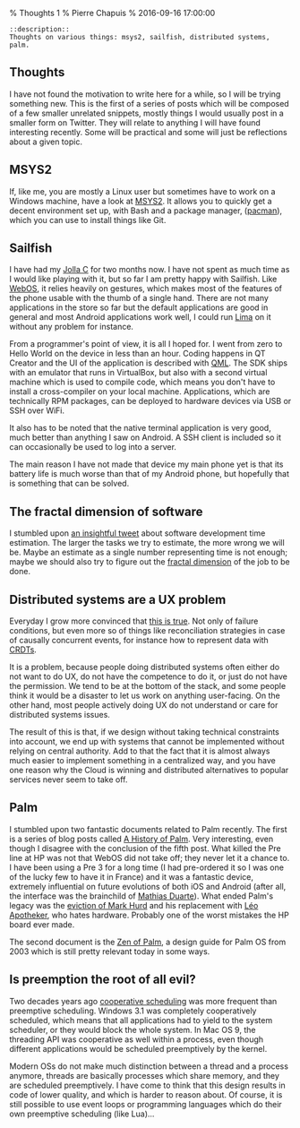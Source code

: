 % Thoughts 1
% Pierre Chapuis
% 2016-09-16 17:00:00

    ::description::
    Thoughts on various things: msys2, sailfish, distributed systems, palm.

## Thoughts

I have not found the motivation to write here for a while, so I will be trying
something new. This is the first of a series of posts which will be composed of
a few smaller unrelated snippets, mostly things I would usually post in a
smaller form on Twitter. They will relate to anything I will have found
interesting recently. Some will be practical and some will just be reflections
about a given topic.

## MSYS2

If, like me, you are mostly a Linux user but sometimes have to work on a
Windows machine, have a look at [MSYS2](https://msys2.github.io/). It allows
you to quickly get a decent environment set up, with Bash and a package manager,
([pacman](https://www.archlinux.org/pacman/)), which you can use to install
things like Git.

## Sailfish

I have had my [Jolla C](https://jolla.com/jollac/) for two months now. I have
not spent as much time as I would like playing with it, but so far I am pretty
happy with Sailfish. Like [WebOS](https://en.wikipedia.org/wiki/WebOS), it
relies heavily on gestures, which makes most of the features of the phone
usable with the thumb of a single hand. There are not many applications in
the store so far but the default applications are good in general and most
Android applications work well, I could run [Lima](https://meetlima.com) on it
without any problem for instance.

From a programmer's point of view, it is all I hoped for. I went from zero to
Hello World on the device in less than an hour. Coding happens in QT Creator
and the UI of the application is described with
[QML](https://en.wikipedia.org/wiki/QML). The SDK ships with an emulator that
runs in VirtualBox, but also with a second virtual machine which is used to
compile code, which means you don't have to install a cross-compiler on your
local machine. Applications, which are technically RPM packages, can be deployed
to hardware devices via USB or SSH over WiFi.

It also has to be noted that the native terminal application is very good,
much better than anything I saw on Android. A SSH client is included so it
can occasionally be used to log into a server.

The main reason I have not made that device my main phone yet is that its
battery life is much worse than that of my Android phone, but hopefully that
is something that can be solved.

## The fractal dimension of software

I stumbled upon [an insightful tweet](https://twitter.com/jtolds/status/758716505320075266)
about software development time estimation. The larger the tasks we try to
estimate, the more wrong we will be. Maybe an estimate as a single number
representing time is not enough; maybe we should also try to figure out
the [fractal dimension](https://en.wikipedia.org/wiki/Fractal_dimension)
of the job to be done.

## Distributed systems are a UX problem

Everyday I grow more convinced that
[this is true](http://bravenewgeek.com/distributed-systems-are-a-ux-problem/).
Not only of failure conditions, but even more so of things like reconciliation
strategies in case of causally concurrent events, for instance how to represent data with [CRDTs](https://en.wikipedia.org/wiki/Conflict-free_replicated_data_type).

It is a problem, because people doing distributed systems often either do not
want to do UX, do not have the competence to do it, or just do not have the
permission. We tend to be at the bottom of the stack, and some people think it
would be a disaster to let us work on anything user-facing. On the other hand,
most people actively doing UX do not understand or care for distributed systems
issues.

The result of this is that, if we design without taking technical constraints
into account, we end up with systems that cannot be implemented without relying
on central authority. Add to that the fact that it is almost always much easier
to implement something in a centralized way, and you have one reason why the
Cloud is winning and distributed alternatives to popular services never seem
to take off.

## Palm

I stumbled upon two fantastic documents related to Palm recently. The first
is a series of blog posts called
[A History of Palm](http://lowendmac.com/2016/a-history-of-palm-part-1-before-the-palmpilot/).
Very interesting, even though I disagree with the conclusion of the fifth
post. What killed the Pre line at HP was not that WebOS did not take off; they
never let it a chance to. I have been using a Pre 3 for a long time (I had
pre-ordered it so I was one of the lucky few to have it in France) and it was
a fantastic device, extremely influential on future evolutions of both iOS and
Android (after all, the interface was the brainchild of
[Mathias Duarte](https://en.wikipedia.org/wiki/Mat%C3%ADas_Duarte)). What ended
Palm's legacy was the
[eviction of Mark Hurd](https://en.wikipedia.org/wiki/Mark_Hurd#Resignation)
and his replacement with
[Léo Apotheker](https://en.wikipedia.org/wiki/L%C3%A9o_Apotheker),
who hates hardware. Probably one of the worst mistakes the HP board ever made.

The second document is the
[Zen of Palm](designingmlearning.com/resources/ZenOfPalm.pdf),
a design guide for Palm OS from 2003 which is still pretty relevant today
in some ways.

## Is preemption the root of all evil?

Two decades years ago [cooperative scheduling](https://en.wikipedia.org/wiki/Computer_multitasking#Cooperative_multitasking) was more frequent than
preemptive scheduling. Windows 3.1 was completely cooperatively scheduled,
which means that all applications had to yield to the system scheduler, or
they would block the whole system. In Mac OS 9, the threading API was
cooperative as well within a process, even though different applications would
be scheduled preemptively by the kernel.

Modern OSs do not make much distinction between a thread and a process anymore,
threads are basically processes which share memory, and they are scheduled
preemptively. I have come to think that this design results in code of lower
quality, and which is harder to reason about. Of course, it is still possible
to use event loops or programming languages which do their own preemptive
scheduling (like Lua)...
